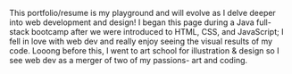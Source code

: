 This portfolio/resume is my playground and will evolve as I delve deeper into web development and design! I began this page during a Java full-stack bootcamp after we were introduced to HTML, CSS, and JavaScript; I fell in love with web dev and really enjoy seeing the visual results of my code. Looong before this, I went to art school for illustration & design so I see web dev as a merger of two of my passions- art and coding. 
